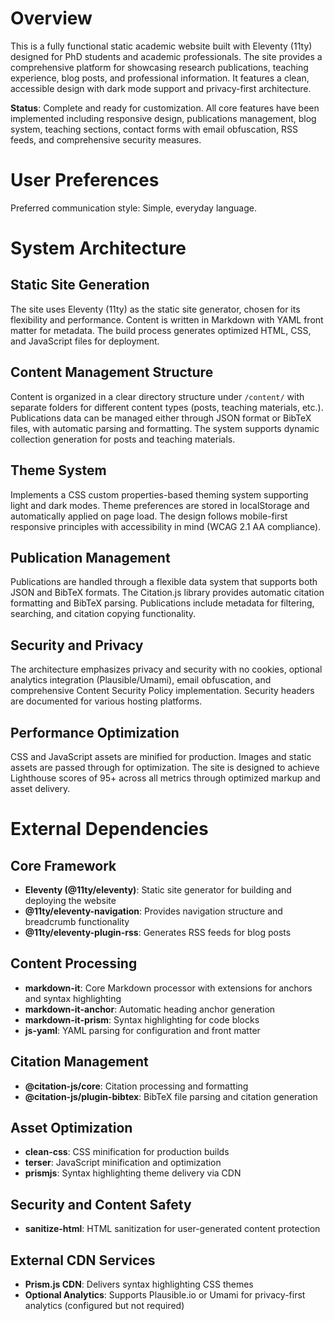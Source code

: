 # Overview

This is a fully functional static academic website built with Eleventy (11ty) designed for PhD students and academic professionals. The site provides a comprehensive platform for showcasing research publications, teaching experience, blog posts, and professional information. It features a clean, accessible design with dark mode support and privacy-first architecture.

**Status**: Complete and ready for customization. All core features have been implemented including responsive design, publications management, blog system, teaching sections, contact forms with email obfuscation, RSS feeds, and comprehensive security measures.

# User Preferences

Preferred communication style: Simple, everyday language.

# System Architecture

## Static Site Generation
The site uses Eleventy (11ty) as the static site generator, chosen for its flexibility and performance. Content is written in Markdown with YAML front matter for metadata. The build process generates optimized HTML, CSS, and JavaScript files for deployment.

## Content Management Structure
Content is organized in a clear directory structure under `/content/` with separate folders for different content types (posts, teaching materials, etc.). Publications data can be managed either through JSON format or BibTeX files, with automatic parsing and formatting. The system supports dynamic collection generation for posts and teaching materials.

## Theme System
Implements a CSS custom properties-based theming system supporting light and dark modes. Theme preferences are stored in localStorage and automatically applied on page load. The design follows mobile-first responsive principles with accessibility in mind (WCAG 2.1 AA compliance).

## Publication Management
Publications are handled through a flexible data system that supports both JSON and BibTeX formats. The Citation.js library provides automatic citation formatting and BibTeX parsing. Publications include metadata for filtering, searching, and citation copying functionality.

## Security and Privacy
The architecture emphasizes privacy and security with no cookies, optional analytics integration (Plausible/Umami), email obfuscation, and comprehensive Content Security Policy implementation. Security headers are documented for various hosting platforms.

## Performance Optimization
CSS and JavaScript assets are minified for production. Images and static assets are passed through for optimization. The site is designed to achieve Lighthouse scores of 95+ across all metrics through optimized markup and asset delivery.

# External Dependencies

## Core Framework
- **Eleventy (@11ty/eleventy)**: Static site generator for building and deploying the website
- **@11ty/eleventy-navigation**: Provides navigation structure and breadcrumb functionality
- **@11ty/eleventy-plugin-rss**: Generates RSS feeds for blog posts

## Content Processing
- **markdown-it**: Core Markdown processor with extensions for anchors and syntax highlighting
- **markdown-it-anchor**: Automatic heading anchor generation
- **markdown-it-prism**: Syntax highlighting for code blocks
- **js-yaml**: YAML parsing for configuration and front matter

## Citation Management
- **@citation-js/core**: Citation processing and formatting
- **@citation-js/plugin-bibtex**: BibTeX file parsing and citation generation

## Asset Optimization
- **clean-css**: CSS minification for production builds
- **terser**: JavaScript minification and optimization
- **prismjs**: Syntax highlighting theme delivery via CDN

## Security and Content Safety
- **sanitize-html**: HTML sanitization for user-generated content protection

## External CDN Services
- **Prism.js CDN**: Delivers syntax highlighting CSS themes
- **Optional Analytics**: Supports Plausible.io or Umami for privacy-first analytics (configured but not required)